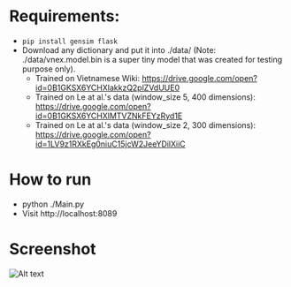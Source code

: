 # Requirements:
- ```pip install gensim flask```
- Download any dictionary and put it into ./data/ (Note: ./data/vnex.model.bin is a super tiny model that was created for testing purpose only).
    - Trained on Vietnamese Wiki: https://drive.google.com/open?id=0B1GKSX6YCHXlakkzQ2plZVdUUE0
    - Trained on Le at al.'s data (window_size 5, 400 dimensions): https://drive.google.com/open?id=0B1GKSX6YCHXlMTVZNkFEYzRyd1E
    - Trained on Le at al.'s data (window_size 2, 300 dimensions): https://drive.google.com/open?id=1LV9z1RXkEg0niuC15jcW2JeeYDilXiiC

# How to run
- python ./Main.py
- Visit http://localhost:8089

# Screenshot
![Alt text](https://raw.githubusercontent.com/sonvx/word2vecVN/master/word2vec-simple-visualization/images/w2v_vn.png "Screenshot example of one given input")

